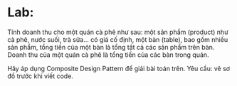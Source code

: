 # Lab:
Tính doanh thu cho một quán cà phê như sau: một sản phẩm (product) như cà phê, nước suối, trà sữa... có giá cố định, một bàn (table), bao gồm nhiều sản phẩm, tổng tiền của một bàn là tổng tất cả các sản phẩm trên bàn. Doanh thu của một quán cà phê là tổng tiền của các bàn trong quán.

Hãy áp dụng Composite Design Pattern để giải bài toán trên.
Yêu cầu: vẽ sơ đồ trước khi viết code.